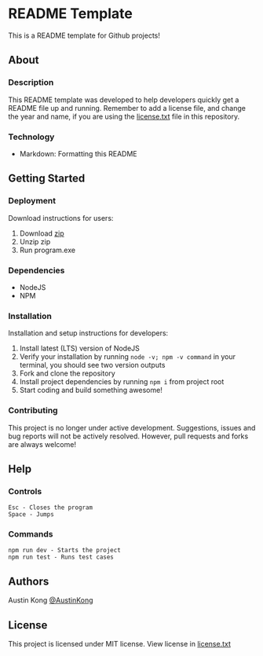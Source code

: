 <!--Project title here-->
# README Template
<!--A simple catchy description-->
This is a README template for Github projects!
## About
### Description
<!--In depth description, add more subtitles as necessary-->
This README template was developed to help developers quickly get a README file up and running. Remember to add a license file, and change the year and name, if you are using the [license.txt](license.txt) file in this repository.
### Technology
<!--The tech stack used, with simple descriptions of what each thing does-->
* Markdown: Formatting this README
## Getting Started
### Deployment
<!--Download instructions for users for the program, not developers-->
Download instructions for users:
1. Download [zip](http://example.com)
2. Unzip zip
3. Run program.exe
### Dependencies
<!--Dependencies for running a development build-->
* NodeJS
* NPM
### Installation
<!--Installation and setup instructions for developers-->
Installation and setup instructions for developers:
1. Install latest (LTS) version of NodeJS
2. Verify your installation by running `node -v; npm -v command` in your terminal, you should see two version outputs
3. Fork and clone the repository
4. Install project dependencies by running `npm i` from project root
5. Start coding and build something awesome!
### Contributing
<!--Talk about state of project. Instructions to forking and developing.-->
This project is no longer under active development. Suggestions, issues and bug reports will not be actively resolved. However, pull requests and forks are always welcome!
## Help
### Controls
<!--Controls for users to navigate the program-->
	Esc - Closes the program
	Space - Jumps
### Commands
<!--Commands for developers to start the project-->
	npm run dev - Starts the project
	npm run test - Runs test cases
## Authors
<!--List of authors with links to their GitHub-->
Austin Kong [@AustinKong](https://github.com/AustinKong)
## License
<!--Simple description of license, linked to license.txt file-->
This project is licensed under MIT license. View license in [license.txt](license.txt)

